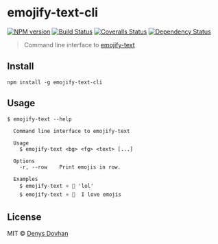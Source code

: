 # emojify-text-cli

[![NPM version][npm-image]][npm-url]
[![Build Status][travis-image]][travis-url]
[![Coveralls Status][coveralls-image]][coveralls-url]
[![Dependency Status][depstat-image]][depstat-url]

> Command line interface to [emojify-text](https://github.com/denysdovhan/emojify-text)

## Install

    npm install -g emojify-text-cli

## Usage

```
$ emojify-text --help

  Command line interface to emojify-text

  Usage
    $ emojify-text <bg> <fg> <text> [...]

  Options
    -r, --row    Print emojis in row.

  Examples
    $ emojify-text ⭐️ 💙 'lol'
    $ emojify-text ⭐️ 💙  I love emojis
```

## License

MIT © [Denys Dovhan](http://denysdovhan.com)

[npm-url]: https://npmjs.org/package/emojify-text-cli
[npm-image]: https://img.shields.io/npm/v/emojify-text-cli.svg?style=flat-square

[travis-url]: https://travis-ci.org/denysdovhan/emojify-text-cli
[travis-image]: https://img.shields.io/travis/denysdovhan/emojify-text-cli.svg?style=flat-square

[coveralls-url]: https://coveralls.io/r/denysdovhan/emojify-text-cli
[coveralls-image]: https://img.shields.io/coveralls/denysdovhan/emojify-text-cli.svg?style=flat-square

[depstat-url]: https://david-dm.org/denysdovhan/emojify-text-cli
[depstat-image]: https://david-dm.org/denysdovhan/emojify-text-cli.svg?style=flat-square
